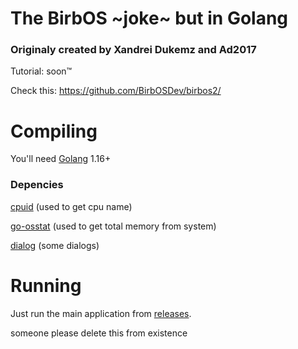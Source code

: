 # The BirbOS ~joke~ but in Golang
### Originaly created by Xandrei Dukemz and Ad2017

Tutorial: soon:tm:

Check this: https://github.com/BirbOSDev/birbos2/

# Compiling
You'll need [Golang](https://golang.org) 1.16+

### Depencies
[cpuid](github.com/klauspost/cpuid) (used to get cpu name)

[go-osstat](github.com/mackerelio/go-osstat/memory) (used to get total memory from system)

[dialog](https://github.com/sqweek/dialog) (some dialogs)

# Running
Just run the main application from [releases](https://github.com/princessmortix/BirbOS-golang/releases).








someone please delete this from existence
